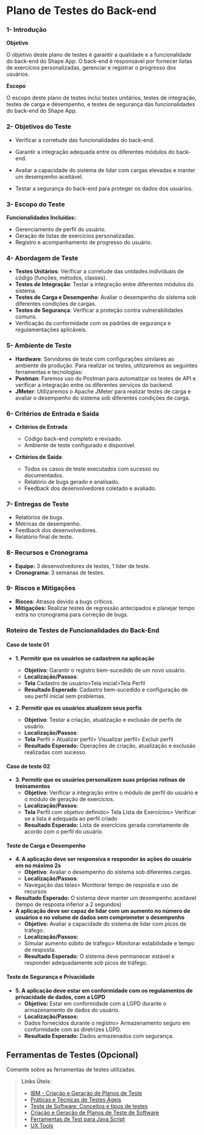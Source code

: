 # Plano de Testes do Back-end

### 1- Introdução

**Objetivo**

O objetivo deste plano de testes é garantir a qualidade e a funcionalidade do back-end do Shape App. O back-end é responsável por fornecer listas de exercícios personalizadas, gerenciar e registrar o progresso dos usuários. 

**Escopo**

O escopo deste plano de testes inclui testes unitários, testes de integração, testes de carga e desempenho, e testes de segurança das funcionalidades do back-end do Shape App. 

### 2- Objetivos do Teste

- Verificar a corretude das funcionalidades do back-end. 

- Garantir a integração adequada entre os diferentes módulos do back-end. 

- Avaliar a capacidade do sistema de lidar com cargas elevadas e manter um desempenho aceitável. 

- Testar a segurança do back-end para proteger os dados dos usuários. 

### 3- Escopo do Teste

**Funcionalidades Incluídas:**
- Gerenciamento de perfil do usuário. 
- Geração de listas de exercícios personalizadas. 
- Registro e acompanhamento de progresso do usuário.

### 4- Abordagem de Teste 

- **Testes Unitários**: Verificar a corretude das unidades individuais de código (funções, métodos, classes). 
- **Testes de Integração**: Testar a integração entre diferentes módulos do sistema. 
- **Testes de Carga e Desempenho**: Avaliar o desempenho do sistema sob diferentes condições de cargas. 
- **Testes de Segurança**: Verificar a proteção contra vulnerabilidades comuns.  
- Verificação da conformidade com os padrões de segurança e regulamentações aplicáveis. 

### 5- Ambiente de Teste 

- **Hardware**: Servidores de teste com configurações similares ao ambiente de produção. 
Para realizar os testes, utilizaremos as seguintes ferramentas e tecnologias: 
- **Postman**: Faremos uso do Postman para automatizar os testes de API e verificar a integração entre os diferentes serviços do backend. 
- **JMeter**: Utilizaremos o Apache JMeter para realizar testes de carga e avaliar o desempenho do sistema sob diferentes condições de carga. 

### 6- Critérios de Entrada e Saída

- **Critérios de Entrada**: 
  - Código back-end completo e revisado.
  - Ambiente de teste configurado e disponível. 

- **Critérios de Saída**: 
  - Todos os casos de teste executados com sucesso ou documentados. 
  - Relatório de bugs gerado e analisado.  
  - Feedback dos desenvolvedores coletado e avaliado. 

### 7- Entregas de Teste

- Relatórios de bugs. 
- Métricas de desempenho. 
- Feedback dos desenvolvedores. 
- Relatório final de teste. 

### 8- Recursos e Cronograma 

- **Equipe:** 3 desenvolvedores de testes, 1 líder de teste. 
- **Cronograma:** 3 semanas de testes. 

### 9- Riscos e Mitigações  

- **Riscos:** Atrasos devido a bugs críticos. 
- **Mitigações:** Realizar testes de regressão antecipados e planejar tempo extra no cronograma para correção de bugs. 

### Roteiro de Testes de Funcionalidades do Back-End  

#### Caso de teste 01 
- **1. Permitir que os usuários se cadastrem na aplicação**
  - **Objetivo**: Garantir o registro bem-sucedido de um novo usuário. 
  - **Localização/Passos**:  
  - **Tela** Cadastro de usuário>Tela inicial>Tela Perfil 
  - **Resultado Esperado**: Cadastro bem-sucedido e configuração de seu perfil inicial sem problemas. 

- **2. Permitir que os usuários atualizem seus perfis**
  - **Objetivo**: Testar a criação, atualização e exclusão de perfis de usuário. 
  - **Localização/Passos**: 
  - **Tela** Perfil > Atualizar perfil> Visualizar perfil> Excluir perfil
  - **Resultado Esperado:** Operações de criação, atualização e exclusão realizadas com sucesso. 

#### Caso de teste 02
- **3. Permitir que os usuários personalizem suas próprias rotinas de treinamentos**
  - **Objetivo**: Verificar a integração entre o módulo de perfil do usuário e o módulo de geração de exercícios. 
  - **Localização/Passos**: 
  - **Tela** Perfil com objetivo definido> Tela Lista de Exercícios> Verificar se a lista é adequada ao perfil criado 
  - **Resultado Esperado:** Lista de exercícios gerada corretamente de acordo com o perfil do usuário. 

#### Teste de Carga e Desempenho
- **4. A aplicação deve ser responsiva e responder às ações do usuário em no máximo 2s**
  - **Objetivo**: Avaliar o desempenho do sistema sob diferentes cargas. 
  - **Localização/Passos**: 
  - Navegação das telas> Monitorar tempo de resposta e uso de recursos
- **Resultado Esperado:** O sistema deve manter um desempenho aceitável (tempo de resposta inferior a 2 segundos)
- **A aplicação deve ser capaz de lidar com um aumento no número de usuários e no volume de dados sem comprometer o desempenho**
  - **Objetivo:** Avaliar a capacidade do sistema de lidar com picos de tráfego. 
  - **Localização/Passos:** 
  - Simular aumento súbito de tráfego> Monitorar estabilidade e tempo de resposta. 
  - **Resultado Esperado:** O sistema deve permanecer estável e responder adequadamente sob picos de tráfego.  

#### Teste de Segurança e Privacidade 
- **5. A aplicação deve estar em conformidade com os regulamentos de privacidade de dados, com a LGPD**
  - **Objetivo:** Estar em conformidade com a LGPD durante o armazenamento de dados do usuário. 
  - **Localização/Passos:** 
  - Dados fornecidos durante o registro> Armazenamento seguro em conformidade com as diretrizes LGPD. 
  - **Resultado Esperado:** Dados armazenados com segurança. 
 
## Ferramentas de Testes (Opcional)

Comente sobre as ferramentas de testes utilizadas.
 
> **Links Úteis**:
> - [IBM - Criação e Geração de Planos de Teste](https://www.ibm.com/developerworks/br/local/rational/criacao_geracao_planos_testes_software/index.html)
> - [Práticas e Técnicas de Testes Ágeis](http://assiste.serpro.gov.br/serproagil/Apresenta/slides.pdf)
> -  [Teste de Software: Conceitos e tipos de testes](https://blog.onedaytesting.com.br/teste-de-software/)
> - [Criação e Geração de Planos de Teste de Software](https://www.ibm.com/developerworks/br/local/rational/criacao_geracao_planos_testes_software/index.html)
> - [Ferramentas de Test para Java Script](https://geekflare.com/javascript-unit-testing/)
> - [UX Tools](https://uxdesign.cc/ux-user-research-and-user-testing-tools-2d339d379dc7)
